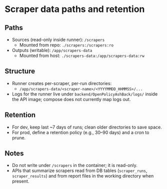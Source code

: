 # Scraper data paths and retention

## Paths
- Sources (read-only inside runner): `/scrapers`
  - Mounted from repo: `./scrapers:/scrapers:ro`
- Outputs (writable): `/app/scrapers-data`
  - Mounted from host: `./scrapers-data:/app/scrapers-data:rw`

## Structure
- Runner creates per-scraper, per-run directories:
  - `/app/scrapers-data/<scraper-name>/<YYYYMMDD_HHMMSS>/...`
- Logs for the runner live under `backend/OpenPolicyAshBack/logs/` inside the API image; compose does not currently map logs out.

## Retention
- For dev, keep last ~7 days of runs; clean older directories to save space.
- For prod, define a retention policy (e.g., 30–90 days) and a cron to prune.

## Notes
- Do not write under `/scrapers` in the container; it is read-only.
- APIs that summarize scrapers read from DB tables (`scraper_runs`, `scraper_results`) and from report files in the working directory when present.